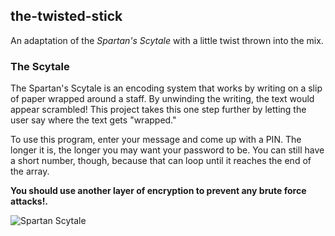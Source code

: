 the-twisted-stick
-
An adaptation of the *Spartan's Scytale* with a little twist thrown into the mix.

### The Scytale

The Spartan's Scytale is an encoding system that works by writing on a slip of paper wrapped around a staff. By unwinding the writing, the text would appear scrambled! This project takes this one step further by letting the user say where the text gets "wrapped."

To use this program, enter your message and come up with a PIN. The longer it is, the longer you may want your password to be. You can still have a short number, though, because that can loop until it reaches the end of the array.

**You should use another layer of encryption to prevent any brute force attacks!.**

![Spartan Scytale](https://upload.wikimedia.org/wikipedia/commons/5/51/Skytale.png)
